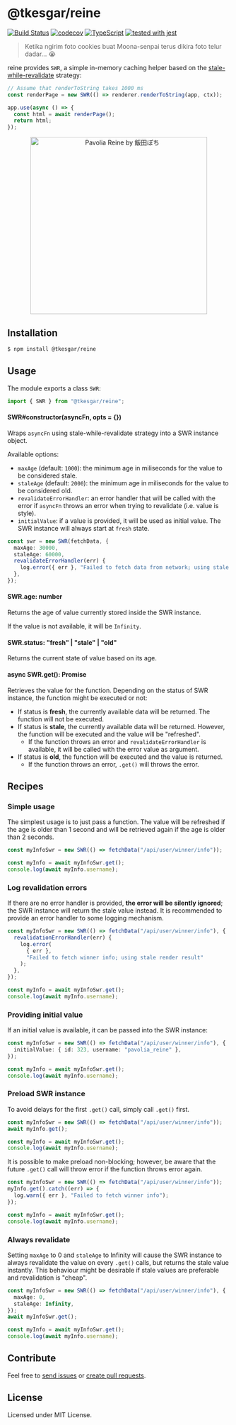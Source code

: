 # @tkesgar/reine

[![Build Status](https://travis-ci.org/tkesgar/reine.svg?branch=yagoo)](https://travis-ci.org/tkesgar/reine)
[![codecov](https://codecov.io/gh/tkesgar/reine/branch/yagoo/graph/badge.svg)](https://codecov.io/gh/tkesgar/reine)
[![TypeScript](https://img.shields.io/badge/%3C%2F%3E-TypeScript-%230074c1.svg)](http://www.typescriptlang.org/)
[![tested with jest](https://img.shields.io/badge/tested_with-jest-99424f.svg)](https://github.com/facebook/jest)

> Ketika ngirim foto cookies buat Moona-senpai terus dikira foto telur dadar...
> 😭

reine provides `SWR`, a simple in-memory caching helper based on the
[stale-while-revalidate](https://web.dev/stale-while-revalidate/) strategy:

```ts
// Assume that renderToString takes 1000 ms
const renderPage = new SWR(() => renderer.renderToString(app, ctx));

app.use(async () => {
  const html = await renderPage();
  return html;
});
```

<p align="center">
  <img src="https://pbs.twimg.com/media/EoepYiwVQAAecTh?format=jpg" alt="Pavolia Reine by 飯田ぽち" width="400">
</p>

## Installation

```bash
$ npm install @tkesgar/reine
```

## Usage

The module exports a class `SWR`:

```ts
import { SWR } from "@tkesgar/reine";
```

#### SWR<T>#constructor(asyncFn, opts = {})

Wraps `asyncFn` using stale-while-revalidate strategy into a SWR instance
object.

Available options:

- `maxAge` (default: `1000`): the minimum age in miliseconds for the value to be
  considered stale.
- `staleAge` (default: `2000`): the minimum age in miliseconds for the value to
  be considered old.
- `revalidateErrorHandler`: an error handler that will be called with the error
  if `asyncFn` throws an error when trying to revalidate (i.e. value is style).
- `initialValue`: if a value is provided, it will be used as initial value. The
  SWR instance will always start at `fresh` state.

```ts
const swr = new SWR(fetchData, {
  maxAge: 30000,
  staleAge: 60000,
  revalidateErrorHandler(err) {
    log.error({ err }, "Failed to fetch data from network; using stale data");
  },
});
```

#### SWR<T>.age: number

Returns the age of value currently stored inside the SWR instance.

If the value is not available, it will be `Infinity`.

#### SWR<T>.status: "fresh" | "stale" | "old"

Returns the current state of value based on its age.

#### async SWR<T>.get(): Promise<T>

Retrieves the value for the function. Depending on the status of SWR instance,
the function might be executed or not:

- If status is **fresh**, the currently available data will be returned. The
  function will not be executed.
- If status is **stale**, the currently available data will be returned.
  However, the function will be executed and the value will be "refreshed".
  - If the function throws an error and `revalidateErrorHandler` is available,
    it will be called with the error value as argument.
- If status is **old**, the function will be executed and the value is returned.
  - If the function throws an error, `.get()` will throws the error.

## Recipes

### Simple usage

The simplest usage is to just pass a function. The value will be refreshed if
the age is older than 1 second and will be retrieved again if the age is older
than 2 seconds.

```ts
const myInfoSwr = new SWR(() => fetchData("/api/user/winner/info"));

const myInfo = await myInfoSwr.get();
console.log(await myInfo.username);
```

### Log revalidation errors

If there are no error handler is provided, **the error will be silently
ignored**; the SWR instance will return the stale value instead. It is
recommended to provide an error handler to some logging mechanism.

```ts
const myInfoSwr = new SWR(() => fetchData("/api/user/winner/info"), {
  revalidationErrorHandler(err) {
    log.error(
      { err },
      "Failed to fetch winner info; using stale render result"
    );
  },
});

const myInfo = await myInfoSwr.get();
console.log(await myInfo.username);
```

### Providing initial value

If an initial value is available, it can be passed into the SWR instance:

```ts
const myInfoSwr = new SWR(() => fetchData("/api/user/winner/info"), {
  initialValue: { id: 323, username: "pavolia_reine" },
});

const myInfo = await myInfoSwr.get();
console.log(await myInfo.username);
```

### Preload SWR instance

To avoid delays for the first `.get()` call, simply call `.get()` first.

```ts
const myInfoSwr = new SWR(() => fetchData("/api/user/winner/info"));
await myInfo.get();

const myInfo = await myInfoSwr.get();
console.log(await myInfo.username);
```

It is possible to make preload non-blocking; however, be aware that the future
`.get()` call will throw error if the function throws error again.

```ts
const myInfoSwr = new SWR(() => fetchData("/api/user/winner/info"));
myInfo.get().catch((err) => {
  log.warn({ err }, "Failed to fetch winner info");
});

const myInfo = await myInfoSwr.get();
console.log(await myInfo.username);
```

### Always revalidate

Setting `maxAge` to 0 and `staleAge` to Infinity will cause the SWR instance to
always revalidate the value on every `.get()` calls, but returns the stale value
instantly. This behaviour might be desirable if stale values are preferable and
revalidation is "cheap".

```ts
const myInfoSwr = new SWR(() => fetchData("/api/user/winner/info"), {
  maxAge: 0,
  staleAge: Infinity,
});
await myInfoSwr.get();

const myInfo = await myInfoSwr.get();
console.log(await myInfo.username);
```

## Contribute

Feel free to [send issues][issues] or [create pull requests][pulls].

## License

Licensed under MIT License.

[issues]: https://github.com/tkesgar/reine/issues
[pulls]: https://github.com/tkesgar/reine/pulls
